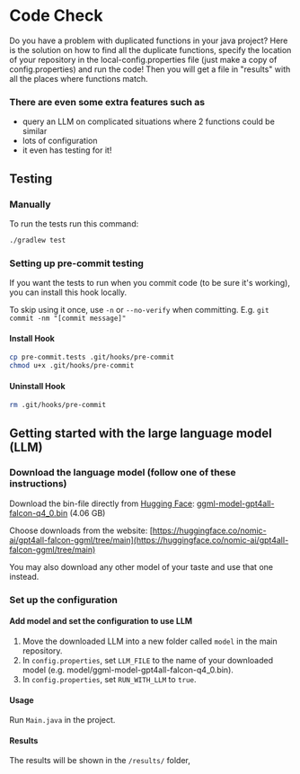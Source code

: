# Code Check #

Do you have a problem with duplicated functions in your java project? Here is the solution on how to find all the duplicate functions, specify the location of your repository in the local-config.properties file (just make a copy of config.properties) and run the code! Then you will get a file in "results" with all the places where functions match.

### There are even some extra features such as ###

* query an LLM on complicated situations where 2 functions could be similar
* lots of configuration
* it even has testing for it!

## Testing ##

### Manually ###

To run the tests run this command:

```bash
./gradlew test
```

### Setting up pre-commit testing ###

If you want the tests to run when you commit code (to be sure it's working), you can install this hook locally.

To skip using it once, use `-n` or `--no-verify` when committing.
E.g. `git commit -nm "[commit message]"`

#### Install Hook ####

```bash
cp pre-commit.tests .git/hooks/pre-commit
chmod u+x .git/hooks/pre-commit
```

#### Uninstall Hook ####

```bash
rm .git/hooks/pre-commit
```

## Getting started with the large language model (LLM) ##

### Download the language model (follow one of these instructions) ###
Download the bin-file directly from [Hugging Face](https://huggingface.co/):
[ggml-model-gpt4all-falcon-q4_0.bin](https://huggingface.co/nomic-ai/gpt4all-falcon-ggml/resolve/main/ggml-model-gpt4all-falcon-q4_0.bin?download=true) (4.06 GB)

Choose downloads from the website:
[https://huggingface.co/nomic-ai/gpt4all-falcon-ggml/tree/main](https://huggingface.co/nomic-ai/gpt4all-falcon-ggml/tree/main)

You may also download any other model of your taste and use that one instead.

### Set up the configuration ###

#### Add model and set the configuration to use LLM ####

1. Move the downloaded LLM into a new folder called `model` in the main repository.
2. In `config.properties`, set `LLM_FILE` to the name of your downloaded model (e.g. model/ggml-model-gpt4all-falcon-q4_0.bin).
3. In `config.properties`, set `RUN_WITH_LLM` to `true`.

#### Usage ####
Run `Main.java` in the project. <!-- TODO: Add run option/script that works "on the go". -->

#### Results ####
The results will be shown in the `/results/` folder, 
